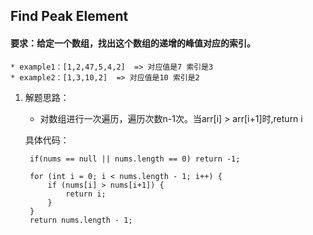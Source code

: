 ## Find Peak Element

#### 要求：给定一个数组，找出这个数组的递增的峰值对应的索引。
	* example1：[1,2,47,5,4,2]  => 对应值是7 索引是3
	* example2：[1,3,10,2]  => 对应值是10 索引是2




1. 解题思路：
	* 对数组进行一次遍历，遍历次数n-1次。当arr[i] > arr[i+1]时,return i

	具体代码：

		if(nums == null || nums.length == 0) return -1;
        
        for (int i = 0; i < nums.length - 1; i++) {
        	if (nums[i] > nums[i+1]) {
        		return i;
        	}
        }
        return nums.length - 1;
	
